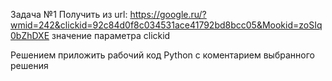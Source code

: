 Задача №1
Получить из url: 
https://google.ru/?wmid=242&clickid=92c84d0f8c034531ace41792bd8bcc05&Mookid=zoSIq0bZhDXE
значение параметра clickid

Решением приложить рабочий код Python с коментарием выбранного решения